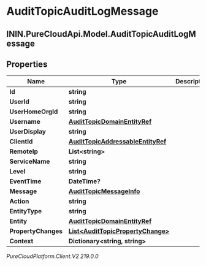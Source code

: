 # AuditTopicAuditLogMessage

## ININ.PureCloudApi.Model.AuditTopicAuditLogMessage

## Properties

|Name | Type | Description | Notes|
|------------ | ------------- | ------------- | -------------|
| **Id** | **string** |  | [optional] |
| **UserId** | **string** |  | [optional] |
| **UserHomeOrgId** | **string** |  | [optional] |
| **Username** | [**AuditTopicDomainEntityRef**](AuditTopicDomainEntityRef) |  | [optional] |
| **UserDisplay** | **string** |  | [optional] |
| **ClientId** | [**AuditTopicAddressableEntityRef**](AuditTopicAddressableEntityRef) |  | [optional] |
| **RemoteIp** | **List&lt;string&gt;** |  | [optional] |
| **ServiceName** | **string** |  | [optional] |
| **Level** | **string** |  | [optional] |
| **EventTime** | **DateTime?** |  | [optional] |
| **Message** | [**AuditTopicMessageInfo**](AuditTopicMessageInfo) |  | [optional] |
| **Action** | **string** |  | [optional] |
| **EntityType** | **string** |  | [optional] |
| **Entity** | [**AuditTopicDomainEntityRef**](AuditTopicDomainEntityRef) |  | [optional] |
| **PropertyChanges** | [**List&lt;AuditTopicPropertyChange&gt;**](AuditTopicPropertyChange) |  | [optional] |
| **Context** | **Dictionary&lt;string, string&gt;** |  | [optional] |



_PureCloudPlatform.Client.V2 219.0.0_
